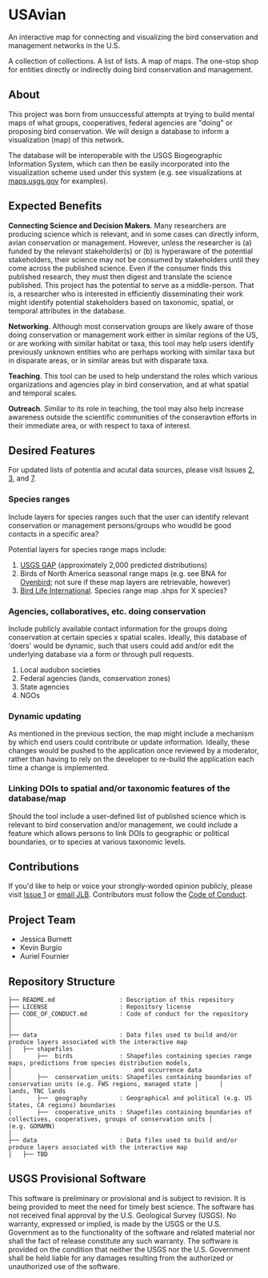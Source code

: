 # USAvian
An interactive map for connecting and visualizing the bird conservation and management networks in the U.S. 

A collection of collections. A list of lists. A map of maps. The one-stop shop for entities directly or indirectly doing bird conservation and management.


## About
This project was born from unsuccessful attempts at trying to build mental maps of what groups, cooperatives, federal agencies are "doing" or proposing bird conservation. We will design a database to inform a visualization (map) of this network. 

The database will be interoperable with the USGS Biogeographic Information System, which can then be easily incorporated into the visualization scheme used under this system (e.g. see visualizations at [maps.usgs.gov](maps.usgs.gov) for  examples). 

## Expected Benefits
__Connecting Science and Decision Makers__. Many researchers are producing science which is relevant, and in some cases can directly inform, avian conservation or management. However, unless the researcher is (a) funded by the relevant stakeholder(s) or (b) is hyperaware of the potential stakeholders, their science may not be consumed by stakeholders until they come across the published science. Even if the consumer finds this published research, they must then digest and translate the science published. This project has the potential to serve as a middle-person. That is, a researcher who is interested in efficiently disseminating their work might identify potential stakeholders based on taxonomic, spatial, or temporal attributes in the database. 

__Networking__. Although most conservation groups are likely aware of those doing conservation or management work either in similar regions of the US, or are working with similar habitat or taxa, this tool may help users identify previously unknown entities who are perhaps working with similar taxa but in disparate areas, or in similar areas but with disparate taxa. 

__Teaching__. This tool can be used to help understand the roles which various organizations and agencies play in bird conservation, and at what spatial and temporal scales. 

__Outreach__. Similar to its role in teaching, the tool may also help increase awareness outside the scientific communities of the conseravtion efforts in their immediate area, or with respect to taxa of interest. 


## Desired Features
For updated lists of potentia and acutal data sources, please visit Issues [2](https://github.com/TrashBirdEcology/USAvian/issues/2), [3](https://github.com/TrashBirdEcology/USAvian/issues/3),  and [7](https://github.com/TrashBirdEcology/USAvian/issues/7). 


### Species ranges
Include layers for species ranges such that the user can identify relevant conservation or management persons/groups who woudld be good contacts in a specific area? 

Potential layers for species range maps include: 
1. [USGS GAP](https://www.usgs.gov/core-science-systems/science-analytics-and-synthesis/gap/science/species) (approximately 2,000 predicted distributions)
1. Birds of North America seasonal range maps (e.g. see BNA for [Ovenbird](https://www.allaboutbirds.org/guide/Ovenbird/maps-range); not sure if these map layers are retrievable, however)
1. [Bird Life International](). Species range map .shps for X species?


### Agencies, collaboratives, etc. doing conservation
Include publicly available contact information for the groups doing conservation at certain species x spatial scales. Ideally, this database of 'doers' would be dynamic, such that users could add and/or edit the underlying database via a form or through pull requests. 

1. Local audubon societies
1. Federal agencies (lands, conservation zones)
1. State agencies
1. NGOs


### Dynamic updating
As mentioned in the previous section, the map might include a mechanism by which end users could contribute or update information. Ideally, these changes would be pushed to the application once reviewed by a moderator, rather than having to rely on the developer to re-build the application each time a change is implemented. 

### Linking DOIs to spatial and/or taxonomic features of the database/map
Should the tool include a user-defined list of published science which is relevant to bird conservation and/or management, we could include a feature which allows persons to link DOIs to geographic or political boundaries, or to species at various taxonomic levels.  


## Contributions
If you'd like to help or voice your strongly-worded opinion publicly, please visit [Issue 1](https://github.com/TrashBirdEcology/USAvian/issues/1) or [email JLB](mailto:jessicaleighburnett@gmail.com). Contributors must follow the [Code of Conduct](CODE_OF_CONDUCT.md).

## Project Team
- Jessica Burnett
- Kevin Burgio
- Auriel Fournier

## Repository Structure
```
├── README.md                  : Description of this repository
├── LICENSE                    : Repository license
├── CODE_OF_CONDUCT.md         : Code of conduct for the repository
│
│
├── data                       : Data files used to build and/or produce layers associated with the interactive map
│   ├── shapefiles
│       ├──  birds             : Shapefiles containing species range maps, predictions from species distribution models,
│                                  and occurrence data
│       ├──  conservation_units: Shapefiles containing boundaries of conservation units (e.g. FWS regions, managed state │      │                                  lands, TNC lands
│       ├──  geography         : Geographical and political (e.g. US States, CA regions) boundaries
│       ├──  cooperative_units : Shapefiles containing boundaries of collectives, cooperatives, groups of conservation units │                                  (e.g. GOMAMN)
│
├── data                       : Data files used to build and/or produce layers associated with the interactive map
│   ├── TBD

```


## USGS Provisional Software
This software is preliminary or provisional and is subject to revision. It is being provided to meet the need for timely best science. The software has not received final approval by the U.S. Geological Survey (USGS). No warranty, expressed or implied, is made by the USGS or the U.S. Government as to the functionality of the software and related material nor shall the fact of release constitute any such warranty. The software is provided on the condition that neither the USGS nor the U.S. Government shall be held liable for any damages resulting from the authorized or unauthorized use of the software.
